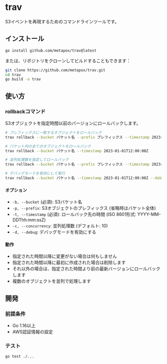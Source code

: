 # trav

S3イベントを再現するためのコマンドラインツールです。

## インストール

```bash
go install github.com/metapox/trav@latest
```

または、リポジトリをクローンしてビルドすることもできます：

```bash
git clone https://github.com/metapox/trav.git
cd trav
go build -o trav
```

## 使い方

### rollbackコマンド

S3オブジェクトを指定時間以前のバージョンにロールバックします。

```bash
# プレフィックスに一致するオブジェクトをロールバック
trav rollback --bucket バケット名 --prefix プレフィックス --timestamp 2023-01-01T12:00:00Z

# バケット内の全てのオブジェクトをロールバック
trav rollback --bucket バケット名 --timestamp 2023-01-01T12:00:00Z

# 並列処理数を指定してロールバック
trav rollback --bucket バケット名 --prefix プレフィックス --timestamp 2023-01-01T12:00:00Z --concurrency 20

# デバッグモードを有効にして実行
trav rollback --bucket バケット名 --timestamp 2023-01-01T12:00:00Z --debug
```

#### オプション

- `-b, --bucket` (必須): S3バケット名
- `-p, --prefix`: S3オブジェクトのプレフィックス (省略時はバケット全体)
- `-t, --timestamp` (必須): ロールバック先の時間 (ISO 8601形式: YYYY-MM-DDThh:mm:ssZ)
- `-c, --concurrency`: 並列処理数 (デフォルト: 10)
- `-d, --debug`: デバッグモードを有効にする

#### 動作

- 指定された時間以降に変更がない場合は何もしません
- 指定された時間以降に最初に作成された場合は削除します
- それ以外の場合は、指定された時間より前の最新バージョンにロールバックします
- 複数のオブジェクトを並列で処理します

## 開発

### 前提条件

- Go 1.16以上
- AWS認証情報の設定

### テスト

```bash
go test ./...
```
